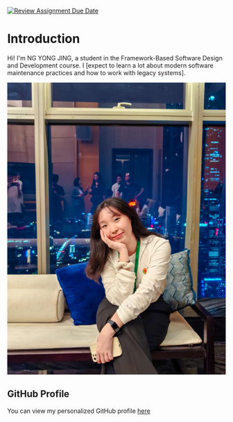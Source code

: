 [![Review Assignment Due Date](https://classroom.github.com/assets/deadline-readme-button-22041afd0340ce965d47ae6ef1cefeee28c7c493a6346c4f15d667ab976d596c.svg)](https://classroom.github.com/a/LQr4ft17)
# Introduction
Hi! I'm NG YONG JING, a student in the Framework-Based Software Design and Development course. 
I [expect to learn a lot about modern software maintenance practices and how to work with legacy systems].

![My Image](profile-picture.jpeg)  <!-- Link to the uploaded image -->

## GitHub Profile

You can view my personalized GitHub profile [here](https://github.com/yongjing479)

